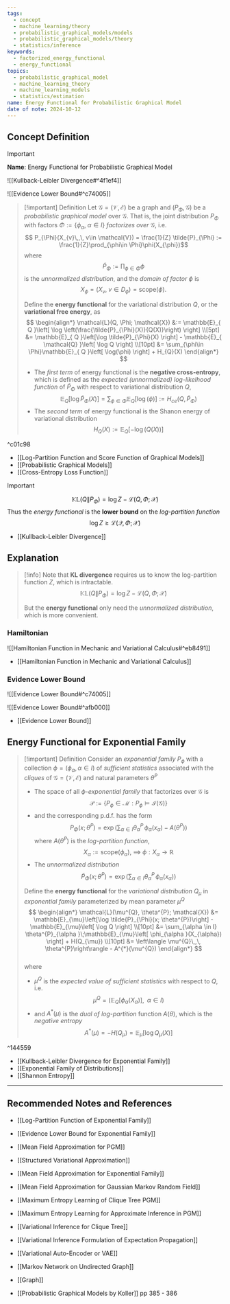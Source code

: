 ```yaml
---
tags:
  - concept
  - machine_learning/theory
  - probabilistic_graphical_models/models
  - probabilistic_graphical_models/theory
  - statistics/inference
keywords:
  - factorized_energy_functional
  - energy_functional
topics:
  - probabilistic_graphical_model
  - machine_learning_theory
  - machine_learning_models
  - statistics/estimation
name: Energy Functional for Probabilistic Graphical Model
date of note: 2024-10-12
---
```


## Concept Definition

>[!important]
>**Name**: Energy Functional for Probabilistic Graphical Model

![[Kullback-Leibler Divergence#^4f1ef4]]

![[Evidence Lower Bound#^c74005]]


>[!important] Definition
>Let $\mathcal{G} = (\mathcal{V}, \mathcal{E})$ be a graph and $(P_{\Phi}, \mathcal{G})$ be a *probabilistic graphical model* over $\mathcal{G}$. That is, the  joint distribution  $P_{\Phi}$ with factors $\Phi := \left\{ \phi_{\alpha},\; \alpha\in I\right\}$  *factorizes over* $\mathcal{G}$, i.e. $$
> P_{\Phi}(X_{v}\,,\, v\in \mathcal{V}) = \frac{1}{Z} \tilde{P}_{\Phi} := \frac{1}{Z}\prod_{\phi\in \Phi}\phi(X_{\phi})$$ 
>where $$ \tilde{P}_{\Phi} := \prod_{\phi\in \Phi}\phi$$ is the *unnormalized distribution*, and the *domain of factor* $\phi$ is $$X_{\phi} = (X_{v}, \; v\in D_{\phi}) = \text{scope}(\phi).$$
>
>
>Define the **energy functional** for the variational distribution $Q$, or the **variational free energy**, as  
>$$
>\begin{align*}
>\mathcal{L}(Q, \Phi; \mathcal{X}) &:= \mathbb{E}_{ Q }\left[ \log \left(\frac{\tilde{P}_{\Phi}(X)}{Q(X)}\right) \right] \\[5pt]
>&= \mathbb{E}_{ Q }\left[\log \tilde{P}_{\Phi}(X) \right]  - \mathbb{E}_{ \mathcal{Q} }\left[  \log Q \right] \\[10pt]
>&= \sum_{\phi\in \Phi}\mathbb{E}_{ Q }\left[  \log(\phi) \right] + H_{Q}(X)
\end{align*}
>$$
>- The *first term* of energy functional is the **negative cross-entropy**, which is defined as the *expected (unnormalized) log-likelhood function* of $\tilde{P}_{\Phi}$ with respect to variational distribution $Q$, $$\mathbb{E}_{ Q }\left[\log \tilde{P}_{\Phi}(X) \right] = \sum_{\phi\in \Phi}\mathbb{E}_{ Q }\left[  \log(\phi) \right] := H_{ce}(Q, \tilde{P}_{\Phi})$$
>- The *second term* of energy functional is the Shanon energy of variational distribution $$H_{Q}(X) := \mathbb{E}_{ Q }\left[  -\log(Q(X)) \right]$$

^c01c98

- [[Log-Partition Function and Score Function of Graphical Models]]
- [[Probabilistic Graphical Models]] 
- [[Cross-Entropy Loss Function]]



>[!important]
>$$
>\mathbb{KL}\left( Q \left\|\right. P_{\Phi} \right) = \log Z - \mathcal{L}(Q, \Phi; \mathcal{X}) 
>$$
>Thus the *energy functional* is the **lower bound** on the *log-partition function*
>$$
>\log Z \ge \mathcal{L}(\mathcal{Q}, \Phi; \mathcal{X}) 
>$$

- [[Kullback-Leibler Divergence]]


## Explanation

>[!info]
>Note that **KL divergence** requires us to know the log-partition function $Z$, which is intractable.
>$$
>\mathbb{KL}\left( Q \left\|\right. P_{\Phi} \right) = \log Z - \mathcal{L}(Q, \Phi; \mathcal{X}) 
>$$
>
>But the **energy functional** only need the *unnormalized distribution*, which is more convenient.

### Hamiltonian

![[Hamiltonian Function in Mechanic and Variational Calculus#^eb8491]]

- [[Hamiltonian Function in Mechanic and Variational Calculus]]

### Evidence Lower Bound

![[Evidence Lower Bound#^c74005]]

![[Evidence Lower Bound#^afb000]]

- [[Evidence Lower Bound]]




## Energy Functional for Exponential Family

>[!important] Definition
>Consider an *exponential family* $P_{\phi}$ with a collection $\phi = (\phi_{\alpha}, \alpha \in I)$ of *sufficient statistics* associated with the *cliques* of $\mathcal{G} = (\mathcal{V}, \mathcal{E})$ and natural parameters $\theta^{P}$
>- The space of all *$\phi$-exponential family* that factorizes over $\mathcal{G}$ is $$\mathscr{P} := \left\{P_{\phi} \in \mathcal{M}:  P_{\phi} \vDash \mathcal{I}(\mathcal{G}) \right\}$$ 
>- and the corresponding p.d.f. has the form $$P_{\Phi}(x; \theta^{P}) = \exp \left(\sum_{\alpha \in I} \theta^{P}_{\alpha }\,\phi_{\alpha }(x_{\alpha}) - A(\theta^{P})\right)$$ where  $A(\theta^{P})$ is the *log-partition function*, $$X_{\alpha}:= \text{scope}(\phi_{\alpha}),\; \implies\; \phi: X_{\alpha} \to \mathbb{R}$$
>- The *unnormalized distribution* $$\tilde{P}_{\Phi}(x; \theta^{P}) = \exp \left(\sum_{\alpha \in I} \theta^{P}_{\alpha }\,\phi_{\alpha }(x_{\alpha})\right)$$
>
>Define the **energy functional** for the *variational distribution* $Q_{\mu}$ in *exponential family* parameterized by mean parameter $\mu^{Q}$
>$$
>\begin{align*}
>\mathcal{L}(\mu^{Q}, \theta^{P}; \mathcal{X}) &= \mathbb{E}_{\mu}\left[\log \tilde{P}_{\Phi}(x; \theta^{P})\right]  - \mathbb{E}_{\mu}\left[  \log Q \right] \\[10pt]
>&= \sum_{\alpha \in I} \theta^{P}_{\alpha }\;\mathbb{E}_{\mu}\left[  \phi_{\alpha }(X_{\alpha}) \right]  + H(Q_{\mu}) \\[10pt]
>&= \left\langle  \mu^{Q}\,,\, \theta^{P}\right\rangle - A^{*}(\mu^{Q})
\end{align*}
>$$   
>where 
>- $\mu^{Q}$ is the *expected value of sufficient statistics* with respect to $Q$, i.e. $$\mu^{Q} = (\mathbb{E}_{Q}\left[\phi_{\alpha }(X_{\alpha}) \right], \;\; \alpha\in I)$$
>- and $A^{*}(\mu)$ is the *dual of log-partition* function $A(\theta)$, which is the *negative entropy* $$A^{*}(\mu) = -H(Q_{\mu}) = \mathbb{E}_{ \mu }\left[  \log Q_{\mu}(X) \right]$$

^144559

- [[Kullback-Leibler Divergence for Exponential Family]]
- [[Exponential Family of Distributions]]
- [[Shannon Entropy]]




-----------
##  Recommended Notes and References




- [[Log-Partition Function of Exponential Family]]
- [[Evidence Lower Bound for Exponential Family]]


- [[Mean Field Approximation for PGM]]
- [[Structured Variational Approximation]]
- [[Mean Field Approximation for Exponential Family]]
- [[Mean Field Approximation for Gaussian Markov Random Field]]

- [[Maximum Entropy Learning of Clique Tree PGM]]
- [[Maximum Entropy Learning for Approximate Inference in PGM]]
- [[Variational Inference for Clique Tree]]
- [[Variational Inference Formulation of Expectation Propagation]]
- [[Variational Auto-Encoder or VAE]]



- [[Markov Network on Undirected Graph]]
- [[Graph]]

- [[Probabilistic Graphical Models by Koller]] pp 385 - 386